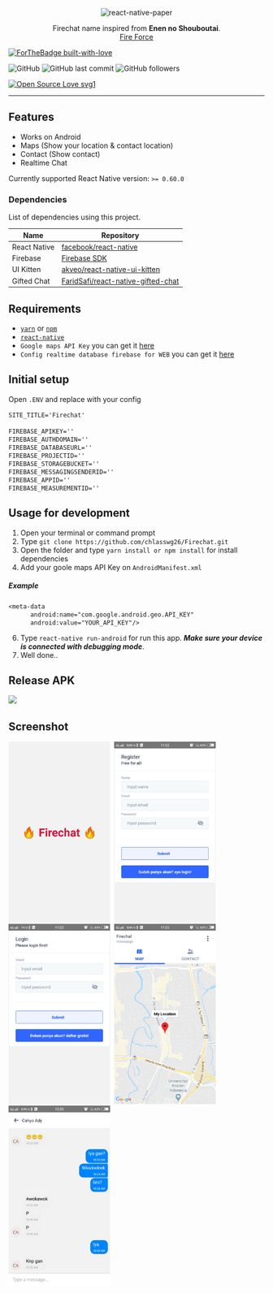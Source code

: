 <p align="center">
  <img alt="react-native-paper" src="https://i.imgur.com/uaslBWW.png" width="300">
</p>
<p align="center">
  Firechat name inspired from <strong>Enen no Shouboutai</strong>.<br/>
  <a href="https://myanimelist.net/anime/38671/Enen_no_Shouboutai">Fire Force</a>
</p>

[![ForTheBadge built-with-love](http://ForTheBadge.com/images/badges/built-with-love.svg)](https://github.com/chlasswg26/)


![GitHub](https://img.shields.io/github/license/chlasswg26/Firechat?style=for-the-badge)
![GitHub last commit](https://img.shields.io/github/last-commit/chlasswg26/Firechat?style=for-the-badge)
![GitHub followers](https://img.shields.io/github/followers/chlasswg26?style=for-the-badge)

[![Open Source Love svg1](https://badges.frapsoft.com/os/v1/open-source.svg?v=103)](https://github.com/chlasswg26/Firechat/)

---

## Features

- Works on Android
- Maps (Show your location & contact location)
- Contact (Show contact)
- Realtime Chat

Currently supported React Native version: `>= 0.60.0`

### Dependencies

List of dependencies using this project.

| Name | Repository |
| ------ | ------ |
| React Native | [facebook/react-native](https://facebook.github.io/react-native/) |
| Firebase | [Firebase SDK](https://www.npmjs.com/package/firebase) |
| UI Kitten | [akveo/react-native-ui-kitten](https://github.com/akveo/react-native-ui-kitten/) |
| Gifted Chat | [FaridSafi/react-native-gifted-chat](https://github.com/FaridSafi/react-native-gifted-chat) |

## Requirements

* [`yarn`](https://yarnpkg.com/getting-started/install) or [`npm`](https://www.npmjs.com/)
* [`react-native`](https://facebook.github.io/react-native/docs/getting-started)
* `Google maps API Key` you can get it [here](https://developers.google.com/maps/documentation/javascript/get-api-key)
* `Config realtime database firebase for WEB` you can get it [here](https://firebase.google.com/)

## Initial setup

Open `.ENV` and replace with your config
```shell
SITE_TITLE='Firechat'

FIREBASE_APIKEY=''
FIREBASE_AUTHDOMAIN=''
FIREBASE_DATABASEURL=''
FIREBASE_PROJECTID=''
FIREBASE_STORAGEBUCKET=''
FIREBASE_MESSAGINGSENDERID=''
FIREBASE_APPID=''
FIREBASE_MEASUREMENTID=''
```

## Usage for development

1. Open your terminal or command prompt
2. Type `git clone https://github.com/chlasswg26/Firechat.git`
3. Open the folder and type `yarn install or npm install` for install dependencies
4. Add your goole maps API Key on `AndroidManifest.xml`
##### Example
  ```
  <meta-data
        android:name="com.google.android.geo.API_KEY"
        android:value="YOUR_API_KEY"/>
  ```
6. Type `react-native run-android` for run this app. ***Make sure your device is connected with debugging mode***.
7. Well done..

## Release APK

<a href="https://drive.google.com/file/d/1WHvMc0kSENALi_Ucqd3CTNM3gov5MN95/view?usp=sharing">
  <img src="https://img.shields.io/badge/Download%20on%20the-Google%20Drive-blue.svg?style=popout&logo=google-drive"/>
</a>


## Screenshot

<kbd>
<img src="./screenshot/Screenshot_20200705_111524.jpg" width="200">
</kbd>

<kbd>
<img src="./screenshot/Screenshot_20200705_110239.jpg" width="200">
</kbd>

<kbd>
<img src="./screenshot/Screenshot_20200705_110235.jpg" width="200">
</kbd>

<kbd>
<img src="./screenshot/Screenshot_20200705_110214.jpg" width="200">
</kbd>

<kbd>
<img src="./screenshot/Screenshot_20200705_105537.jpg" width="200">
</kbd>

